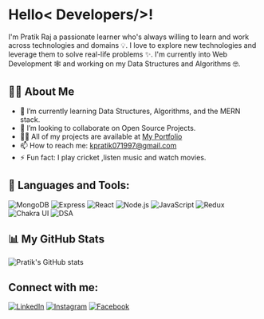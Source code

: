 # **Hello< Developers/>!**
I'm Pratik Raj a passionate learner who's always willing to learn and work across technologies and domains 💡. I love to explore new technologies and leverage them to solve real-life problems ✨. I'm currently into Web Development 🕸️ and working on my Data Structures and Algorithms 🤓.

## 🙋‍♂️ About Me 
- 🌱 I’m currently learning Data Structures, Algorithms, and the MERN stack.
- 👯 I’m looking to collaborate on Open Source Projects.
- 👨‍💻 All of my projects are available at [My Portfolio](https://myporfolio-kpratik0709.vercel.app/)
- 📫 How to reach me: kpratik071997@gmail.com
- ⚡ Fun fact: I play cricket ,listen music and watch movies.

## 🚀 Languages and Tools:
![MongoDB](https://img.shields.io/badge/-MongoDB-47A248?style=flat-square&logo=mongodb&logoColor=white)
![Express](https://img.shields.io/badge/-Express-000000?style=flat-square&logo=express&logoColor=white)
![React](https://img.shields.io/badge/-React-61DAFB?style=flat-square&logo=react&logoColor=white)
![Node.js](https://img.shields.io/badge/-Node.js-339933?style=flat-square&logo=node.js&logoColor=white)
![JavaScript](https://img.shields.io/badge/-JavaScript-F7DF1E?style=flat-square&logo=javascript&logoColor=black)
![Redux](https://img.shields.io/badge/-Redux-764ABC?style=flat-square&logo=redux&logoColor=white)
![Chakra UI](https://img.shields.io/badge/-Chakra_UI-319795?style=flat-square&logo=chakraui&logoColor=white)
![DSA](https://img.shields.io/badge/-DSA-282C34?style=flat-square&logo=github&logoColor=white)

## 📊 My GitHub Stats
![Pratik's GitHub stats](https://github-readme-stats.vercel.app/api?username=kPratik07&show_icons=true&theme=radical)

## Connect with me:
[![LinkedIn](https://img.shields.io/badge/LinkedIn-0A66C2?style=flat-square&logo=linkedin&logoColor=white)](https://www.linkedin.com/in/pratik-raj-543527214/)
[![Instagram](https://img.shields.io/badge/Instagram-E4405F?style=flat-square&logo=instagram&logoColor=white)](https://www.instagram.com/pratikraj5656/)
[![Facebook](https://img.shields.io/badge/Facebook-1877F2?style=flat-square&logo=facebook&logoColor=white)](https://www.facebook.com/pratik.raj.140)
